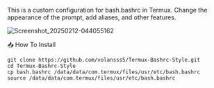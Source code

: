 This is a custom configuration for bash.bashrc in Termux. Change the appearance of the prompt, add aliases, and other features.

![Screenshot_20250212-044055162](https://github.com/user-attachments/assets/4e935986-25a6-4156-bee2-3fc257191ec4)

📥 How To Install

 ```
git clone https://github.com/volansss5/Termux-Bashrc-Style.git
cd Termux-Bashrc-Style
cp bash.bashrc /data/data/com.termux/files/usr/etc/bash.bashrc
source /data/data/com.termux/files/usr/etc/bash.bashrc
```
